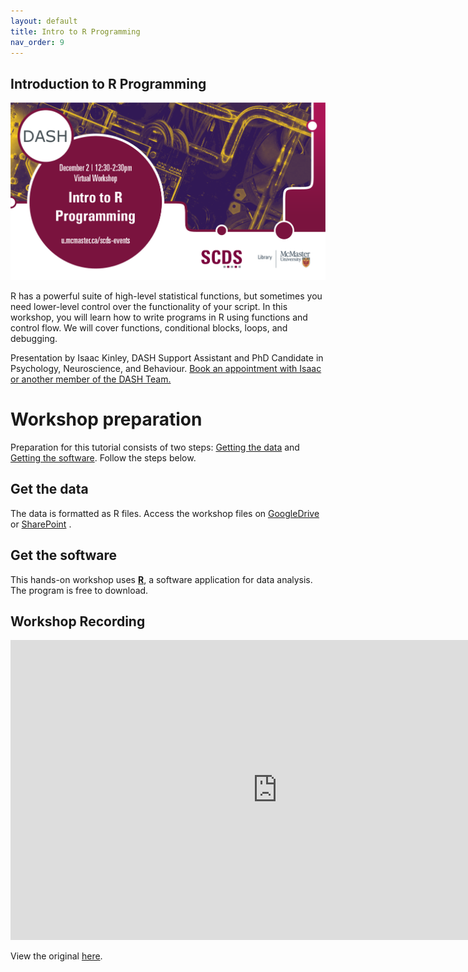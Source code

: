 ```yaml
---
layout: default
title: Intro to R Programming
nav_order: 9
---
```


## Introduction to R Programming

<img src="assets/img/rprog.png" alt="Workshop Title Slide" width="720">

R has a powerful suite of high-level statistical functions, but sometimes you need lower-level control over the functionality of your script. In this workshop, you will learn how to write programs in R using functions and control flow. We will cover functions, conditional blocks, loops, and debugging. 

Presentation by Isaac Kinley, DASH Support Assistant and PhD Candidate in Psychology, Neuroscience, and Behaviour.
[Book an appointment with Isaac or another member of the DASH Team.](https://library.mcmaster.ca/services/dash)

# Workshop preparation 

Preparation for this tutorial consists of two steps: [Getting the data](#get-the-data) and [Getting the software](#get-the-software). Follow the steps below. 
  
## Get the data
The data is formatted as R files. Access the workshop files on [GoogleDrive](https://drive.google.com/drive/folders/1HBWFBKHnDBe5S9wSzC4F7DvU-XPCEdQW?usp=sharing) or [SharePoint](https://mcmasteru365-my.sharepoint.com/:f:/g/personal/littvs_mcmaster_ca/ElOm2kP5LhBOo9T8iZefvZkBjUfV2a_rIBjQPgxPdGfe6g?e=LjvJlc) .

## Get the software
This hands-on workshop uses [**R**](https://www.r-project.org/), a software application for data analysis. The program is free to download.

## Workshop Recording

<iframe height="480" width="853" allowfullscreen frameborder=0 src="https://echo360.ca/media/ac3c8750-dd6f-46df-9db7-0a158476f41a/public"></iframe>

View the original [here](https://echo360.ca/media/ac3c8750-dd6f-46df-9db7-0a158476f41a/public). 
